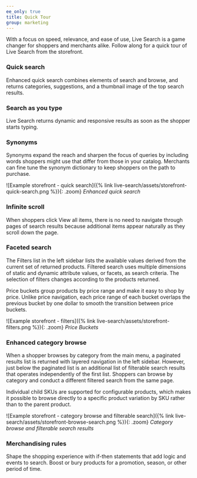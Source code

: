 ```yaml
---
ee_only: true
title: Quick Tour
group: marketing
---
```


With a focus on speed, relevance, and ease of use, Live Search is a game changer for shoppers and merchants alike. Follow along for a quick tour of Live Search from the storefront.

### Quick search

Enhanced quick search combines elements of search and browse, and returns categories, suggestions, and a thumbnail image of the top search results.

### Search as you type

Live Search returns dynamic and responsive results as soon as the shopper starts typing.

### Synonyms

Synonyms expand the reach and sharpen the focus of queries by including words shoppers might use that differ from those in your catalog. Merchants can fine tune the synonym dictionary to keep shoppers on the path to purchase.

![Example storefront - quick search]({% link live-search/assets/storefront-quick-search.png %}){: .zoom}
_Enhanced quick search_

### Infinite scroll

When shoppers click View all items, there is no need to navigate through pages of search results because additional items appear naturally as they scroll down the page.

### Faceted search

The Filters list in the left sidebar lists the available values derived from the current set of returned products. Filtered search uses multiple dimensions of static and dynamic attribute values, or facets, as search criteria. The selection of filters changes according to the products returned.

Price buckets group products by price range and make it easy to shop by price. Unlike price navigation, each price range of each bucket overlaps the previous bucket by one dollar to smooth the transition between price buckets.

![Example storefront - filters]({% link live-search/assets/storefront-filters.png %}){: .zoom}
_Price Buckets_

### Enhanced category browse

When a shopper browses by category from the main menu, a paginated results list is returned with layered navigation in the left sidebar. However, just below the paginated list is an additional list of filterable search results that operates independently of the first list. Shoppers can browse by category and conduct a different filtered search from the same page.

Individual child SKUs are supported for configurable products, which makes it possible to browse directly to a specific product variation by SKU rather than to the parent product.

![Example storefront - category browse and filterable search]({% link live-search/assets/storefront-browse-search.png %}){: .zoom}
_Category browse and filterable search results_

### Merchandising rules

Shape the shopping experience with if-then statements that add logic and events to search. Boost or bury products for a promotion, season, or other period of time.
